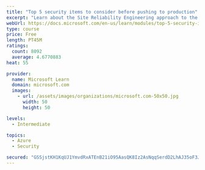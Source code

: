```yaml
---
title: "Top 5 security items to consider before pushing to production"
excerpt: "Learn about the Site Reliability Engineering approach to the challenge of assuring reliability and gain a better understanding of why it matters."
webUrl: https://docs.microsoft.com/en-us/learn/modules/top-5-security-items-to-consider/
type: course
price: Free
length: PT45M
ratings:
  count: 8092
  average: 4.6770883
heat: 55

provider:
  name: Microsoft Learn
  domain: microsoft.com
  images:
    - url: /assets/images/organizations/microsoft.com-50x50.jpg
      width: 50
      height: 50

levels:
  - Intermediate

topics:
  - Azure
  - Security

secured: "GSSjstKH1KqUJ1YmvdRxATEnB21iO95AasQK8Iz2AsNqqSerdD2LhAJ35oF3Jqu8iW/Kakl/PnOb6eExwFapqEV3zKjTFEH059may5iKIiKUDMp7cMo7WySiGRNwmwZJKOtJe1mRQvDhAE+Dho1g/3jruySkmKIWpR6J4ngZPsjgc8kj3GnWdUl0b7awH4Z8sO3V3jAcX+yLF0C8u2k7X4VJm+7GAA4bzgLx3fHquvh6aq1Mr/VbticRFvmVZtWiiCltS6Cgr+Rz5Di1D/pTf+JAu+maRBI0Hyddfnk929L9bYaJk8HdUpOZAQVyJOHs0SZVoR2q6SSVUc120dyDx4OBQYoxAakmgCn8A0NGQqkDRoiKG7gyZkpaWduAfAjVFaq1NvfiZxvJnPjb240PGMtlmJGMzSqUrxpwamigjOQ=;jsJK3a0F7nzeYZwpz2nRsg=="
---
```


